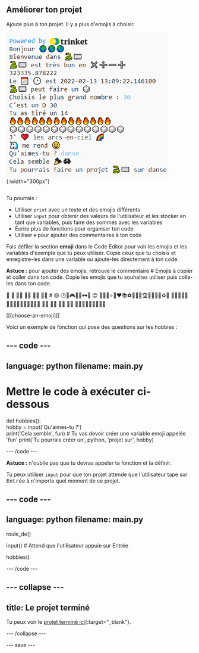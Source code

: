 ## Améliorer ton projet

<div style="display: flex; flex-wrap: wrap">
<div style="flex-basis: 200px; flex-grow: 1; margin-right: 15px;">
Ajoute plus à ton projet. Il y a plus d'emojis à choisir.
  </div>
<div>

![Un projet plus long dans la zone de sortie avec plus de texte, d'emojis et d'entrées.](images/upgrade_ideas.png){:width="300px"} 

</div>
</div>

Tu pourrais :
+ Utiliser `print` avec un texte et des emojis différents
+ Utiliser `input` pour obtenir des valeurs de l'utilisateur et les stocker en tant que variables, puis faire des sommes avec les variables
+ Écrire plus de fonctions pour organiser ton code
+ Utiliser `#` pour ajouter des commentaires à ton code

Fais défiler la section **emoji** dans le Code Editor pour voir les emojis et les variables d'exemple que tu peux utiliser. Copie ceux que tu choisis et enregistre-les dans une variable ou ajoute-les directement à ton code.

**Astuce :** pour ajouter des emojis, retrouve le commentaire # Emojis à copier et coller dans ton code. Copie les emojis que tu souhaites utiliser puis colle-les dans ton code.

🎊 🙌 🙌🏼 🙌🏽 🙌🏾 🙌🏿 # 😃 🕒🎨🎮🔬🎉🕶️🎲 😊 🦄🚀💯⭐💛❤️📚⚽🏏🏀🥋🏆✨🥺🌈🔥♻️🌳 👩‍🦽👩🏼‍🦽👩🏽‍🦽👩🏾‍🦽👩🏿‍🦽🧘 🧘🏼 🧘🏽 🧘🏾 🧘🏿 🙋🙋🏼🙋🏽🙋🏾🙋🏿

[[[choose-an-emoji]]]

Voici un exemple de fonction qui pose des questions sur les hobbies :

--- code ---
---
language: python
filename: main.py
---

# Mettre le code à exécuter ci-dessous
def hobbies():   
hobby = input('Qu\'aimes-tu ?')   
print('Cela semble', fun) # Tu vas devoir créer une variable emoji appelée 'fun' print('Tu pourrais créer un', python, 'projet sur', hobby)

--- /code ---

**Astuce :** n'oublie pas que tu devras appeler ta fonction et la définir.

Tu peux utiliser `input` pour que ton projet attende que l'utilisateur tape sur <kbd>Entrée</kbd> à n'importe quel moment de ce projet.

--- code ---
---
language: python
filename: main.py
---

roule_de()

input() # Attend que l'utilisateur appuie sur Entrée

hobbies()

--- /code ---

--- collapse ---
---
title: Le projet terminé
---

Tu peux voir le [projet terminé ici](https://editor.raspberrypi.org/en/projects/hello-world-solution){:target="_blank"}.

--- /collapse ---

--- save ---
